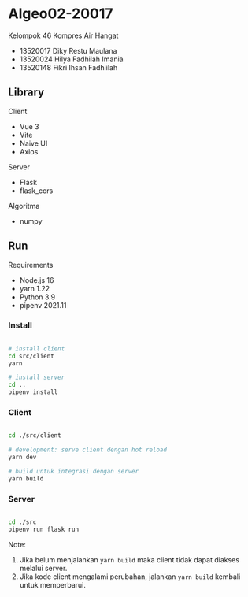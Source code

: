 # Algeo02-20017

Kelompok 46 Kompres Air Hangat

- 13520017 Diky Restu Maulana
- 13520024 Hilya Fadhilah Imania
- 13520148 Fikri Ihsan Fadhiilah


## Library

Client
  - Vue 3
  - Vite
  - Naive UI
  - Axios

Server
  - Flask
  - flask_cors

Algoritma
  - numpy


## Run

Requirements

- Node.js 16
- yarn 1.22
- Python 3.9
- pipenv 2021.11

### Install

``` bash

# install client
cd src/client
yarn

# install server
cd ..
pipenv install

```

### Client

``` bash

cd ./src/client

# development: serve client dengan hot reload
yarn dev

# build untuk integrasi dengan server
yarn build

```

### Server

``` bash

cd ./src
pipenv run flask run

```

Note:
  1. Jika belum menjalankan `yarn build` maka client tidak dapat diakses melalui server.
  2. Jika kode client mengalami perubahan, jalankan `yarn build` kembali untuk memperbarui.
